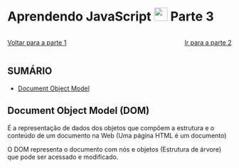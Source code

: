 # Aprendendo JavaScript <img width="30rem" src="https://cdn.jsdelivr.net/gh/devicons/devicon@latest/icons/javascript/javascript-plain.svg"/> Parte 3

<span style="display:flex; justify-content:space-between;">

[Voltar para a parte 1](../README.md)

[Ir para a parte 2](./parte-2.md)

</span>

## SUMÁRIO
- [Document Object Model](#document-object-model-dom)


## Document Object Model (DOM)
É a representação de dados dos objetos que compõem a estrutura e o conteúdo de um documento na Web (Uma página HTML é um documento)

O DOM representa o documento com nós e objetos (Estrutura de árvore) que pode ser acessado e modificado.